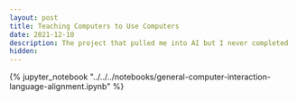 ```yaml
---
layout: post
title: Teaching Computers to Use Computers
date: 2021-12-10
description: The project that pulled me into AI but I never completed
hidden: 
---
```


{% jupyter_notebook "../../../notebooks/general-computer-interaction-language-alignment.ipynb" %}
